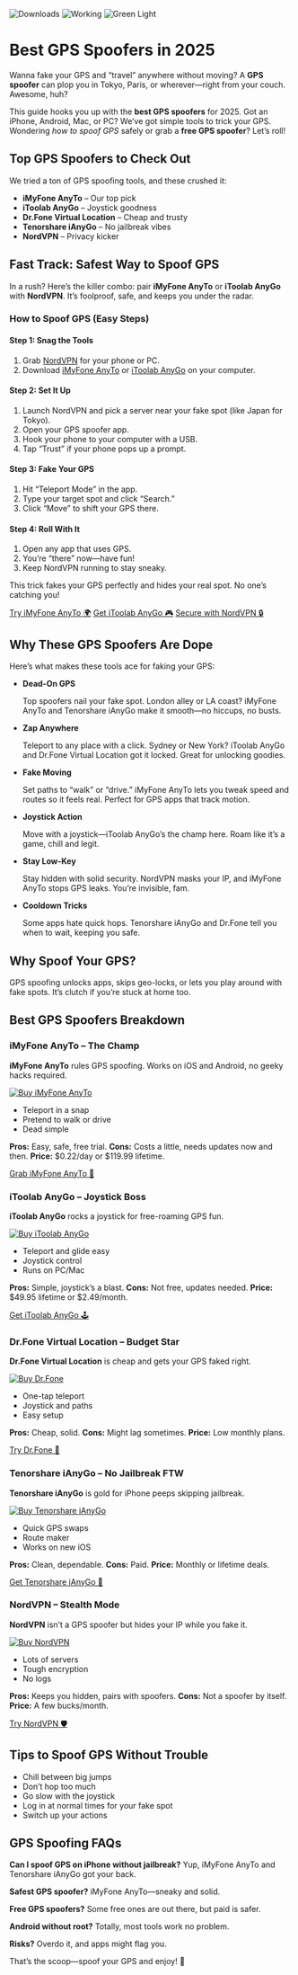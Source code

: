 <!DOCTYPE html>
<html lang="en">

<body>

<!-- Badges -->
<p>
  <img src="https://img.shields.io/badge/downloads-10k%2B-brightgreen" alt="Downloads">
  <img src="https://img.shields.io/badge/status-working-success" alt="Working">
  <img src="https://img.shields.io/badge/spoofer%20status-live-green" alt="Green Light">
</p>

<h1>Best GPS Spoofers in 2025</h1>
<p>Wanna fake your GPS and “travel” anywhere without moving? A <strong>GPS spoofer</strong> can plop you in Tokyo, Paris, or wherever—right from your couch. Awesome, huh?</p>

<p>This guide hooks you up with the <strong>best GPS spoofers</strong> for 2025. Got an iPhone, Android, Mac, or PC? We’ve got simple tools to trick your GPS. Wondering <em>how to spoof GPS</em> safely or grab a <strong>free GPS spoofer</strong>? Let’s roll!</p>

<h2>Top GPS Spoofers to Check Out</h2>
<p>We tried a ton of GPS spoofing tools, and these crushed it:</p>
<ul>
  <li><strong>iMyFone AnyTo</strong> – Our top pick</li>
  <li><strong>iToolab AnyGo</strong> – Joystick goodness</li>
  <li><strong>Dr.Fone Virtual Location</strong> – Cheap and trusty</li>
  <li><strong>Tenorshare iAnyGo</strong> – No jailbreak vibes</li>
  <li><strong>NordVPN</strong> – Privacy kicker</li>
</ul>

<h2>Fast Track: Safest Way to Spoof GPS</h2>
<p>In a rush? Here’s the killer combo: pair <strong>iMyFone AnyTo</strong> or <strong>iToolab AnyGo</strong> with <strong>NordVPN</strong>. It’s foolproof, safe, and keeps you under the radar.</p>

<h3>How to Spoof GPS (Easy Steps)</h3>
<h4>Step 1: Snag the Tools</h4>
<ol>
  <li>Grab <a href="https://nordvpn.com/special/?utm_medium=affiliate&utm_term=pokemongopar&utm_content&utm_campaign=off804&utm_source=aff64668">NordVPN</a> for your phone or PC.</li>
  <li>Download <a href="https://www.imyfone.com/location-changer/?irclickid=UJ20hi0rSxycRfyV6lWl%3A0iJUks3HB3p2UzxWQ0&irgwc=1&media_partner_id=3986355">iMyFone AnyTo</a> or <a href="https://itoolab.com/gps-location-changer/?cjdata=MXxOfDB8WXww&cjevent=cdf8f64908cf11f0825f03750a82b839&utm_source=cj">iToolab AnyGo</a> on your computer.</li>
</ol>

<h4>Step 2: Set It Up</h4>
<ol>
  <li>Launch NordVPN and pick a server near your fake spot (like Japan for Tokyo).</li>
  <li>Open your GPS spoofer app.</li>
  <li>Hook your phone to your computer with a USB.</li>
  <li>Tap “Trust” if your phone pops up a prompt.</li>
</ol>

<h4>Step 3: Fake Your GPS</h4>
<ol>
  <li>Hit “Teleport Mode” in the app.</li>
  <li>Type your target spot and click “Search.”</li>
  <li>Click “Move” to shift your GPS there.</li>
</ol>

<h4>Step 4: Roll With It</h4>
<ol>
  <li>Open any app that uses GPS.</li>
  <li>You’re “there” now—have fun!</li>
  <li>Keep NordVPN running to stay sneaky.</li>
</ol>

<p>This trick fakes your GPS perfectly and hides your real spot. No one’s catching you!</p>

<a class="cta-button" href="https://www.imyfone.com/location-changer/?irclickid=UJ20hi0rSxycRfyV6lWl%3A0iJUks3HB3p2UzxWQ0&irgwc=1&media_partner_id=3986355">Try iMyFone AnyTo 🌍</a>
<a class="cta-button" href="https://itoolab.com/gps-location-changer/?cjdata=MXxOfDB8WXww&cjevent=cdf8f64908cf11f0825f03750a82b839&utm_source=cj">Get iToolab AnyGo 🎮</a>
<a class="cta-button" href="https://nordvpn.com/special/?utm_medium=affiliate&utm_term=pokemongopar&utm_content&utm_campaign=off804&utm_source=aff64668">Secure with NordVPN 🔒</a>

<h2>Why These GPS Spoofers Are Dope</h2>
<p>Here’s what makes these tools ace for faking your GPS:</p>

<ul>
  <li>
    <p><strong>Dead-On GPS</strong></p>
    <p>Top spoofers nail your fake spot. London alley or LA coast? iMyFone AnyTo and Tenorshare iAnyGo make it smooth—no hiccups, no busts.</p>
  </li>
  <li>
    <p><strong>Zap Anywhere</strong></p>
    <p>Teleport to any place with a click. Sydney or New York? iToolab AnyGo and Dr.Fone Virtual Location got it locked. Great for unlocking goodies.</p>
  </li>
  <li>
    <p><strong>Fake Moving</strong></p>
    <p>Set paths to “walk” or “drive.” iMyFone AnyTo lets you tweak speed and routes so it feels real. Perfect for GPS apps that track motion.</p>
  </li>
  <li>
    <p><strong>Joystick Action</strong></p>
    <p>Move with a joystick—iToolab AnyGo’s the champ here. Roam like it’s a game, chill and legit.</p>
  </li>
  <li>
    <p><strong>Stay Low-Key</strong></p>
    <p>Stay hidden with solid security. NordVPN masks your IP, and iMyFone AnyTo stops GPS leaks. You’re invisible, fam.</p>
  </li>
  <li>
    <p><strong>Cooldown Tricks</strong></p>
    <p>Some apps hate quick hops. Tenorshare iAnyGo and Dr.Fone tell you when to wait, keeping you safe.</p>
  </li>
</ul>

<h2>Why Spoof Your GPS?</h2>
<p>GPS spoofing unlocks apps, skips geo-locks, or lets you play around with fake spots. It’s clutch if you’re stuck at home too.</p>

<h2>Best GPS Spoofers Breakdown</h2>

<h3>iMyFone AnyTo – The Champ</h3>
<p><strong>iMyFone AnyTo</strong> rules GPS spoofing. Works on iOS and Android, no geeky hacks required.</p>
<a href="https://www.imyfone.com/location-changer/?irclickid=UJ20hi0rSxycRfyV6lWl%3A0iJUks3HB3p2UzxWQ0&irgwc=1&media_partner_id=3986355" target="_blank">
  <img src="https://img.shields.io/badge/Buy%20Now-iMyFone%20AnyTo-blue" alt="Buy iMyFone AnyTo">
</a>
<ul>
  <li>Teleport in a snap</li>
  <li>Pretend to walk or drive</li>
  <li>Dead simple</li>
</ul>
<p><strong>Pros:</strong> Easy, safe, free trial. <strong>Cons:</strong> Costs a little, needs updates now and then. <strong>Price:</strong> $0.22/day or $119.99 lifetime.</p>
<a class="cta-button" href="https://www.imyfone.com/location-changer/?irclickid=UJ20hi0rSxycRfyV6lWl%3A0iJUks3HB3p2UzxWQ0&irgwc=1&media_partner_id=3986355">Grab iMyFone AnyTo 🚀</a>

<h3>iToolab AnyGo – Joystick Boss</h3>
<p><strong>iToolab AnyGo</strong> rocks a joystick for free-roaming GPS fun.</p>
<a href="https://itoolab.com/gps-location-changer/?cjdata=MXxOfDB8WXww&cjevent=cdf8f64908cf11f0825f03750a82b839&utm_source=cj" target="_blank">
  <img src="https://img.shields.io/badge/Buy%20Now-iToolab%20AnyGo-brightgreen" alt="Buy iToolab AnyGo">
</a>
<ul>
  <li>Teleport and glide easy</li>
  <li>Joystick control</li>
  <li>Runs on PC/Mac</li>
</ul>
<p><strong>Pros:</strong> Simple, joystick’s a blast. <strong>Cons:</strong> Not free, updates needed. <strong>Price:</strong> $49.95 lifetime or $2.49/month.</p>
<a class="cta-button" href="https://itoolab.com/gps-location-changer/?cjdata=MXxOfDB8WXww&cjevent=cdf8f64908cf11f0825f03750a82b839&utm_source=cj">Get iToolab AnyGo 🕹️</a>

<h3>Dr.Fone Virtual Location – Budget Star</h3>
<p><strong>Dr.Fone Virtual Location</strong> is cheap and gets your GPS faked right.</p>
<a href="https://drfone.wondershare.com/virtual-location-changer.html?utm_campaign=dfen301redirect&_ga=2.79266580.1885338292.1585729852-396099659.1585729852" target="_blank">
  <img src="https://img.shields.io/badge/Buy%20Now-Dr.Fone-orange" alt="Buy Dr.Fone">
</a>
<ul>
  <li>One-tap teleport</li>
  <li>Joystick and paths</li>
  <li>Easy setup</li>
</ul>
<p><strong>Pros:</strong> Cheap, solid. <strong>Cons:</strong> Might lag sometimes. <strong>Price:</strong> Low monthly plans.</p>
<a class="cta-button" href="https://drfone.wondershare.com/virtual-location-changer.html?utm_campaign=dfen301redirect&_ga=2.79266580.1885338292.1585729852-396099659.1585729852">Try Dr.Fone 💸</a>

<h3>Tenorshare iAnyGo – No Jailbreak FTW</h3>
<p><strong>Tenorshare iAnyGo</strong> is gold for iPhone peeps skipping jailbreak.</p>
<a href="https://www.tenorshare.com/products/ianygo-change-gps-location-iphone.html?cjdata=MXxOfDB8WXww&AID=14305595&PID=100208881&utm_source=cj&utm_medium=affiliate&cjevent=fab8a73208cf11f080c003890a82b821&utm_term=SlothyTech&utm_content=5553324" target="_blank">
  <img src="https://img.shields.io/badge/Buy%20Now-iAnyGo-red" alt="Buy Tenorshare iAnyGo">
</a>
<ul>
  <li>Quick GPS swaps</li>
  <li>Route maker</li>
  <li>Works on new iOS</li>
</ul>
<p><strong>Pros:</strong> Clean, dependable. <strong>Cons:</strong> Paid. <strong>Price:</strong> Monthly or lifetime deals.</p>
<a class="cta-button" href="https://www.tenorshare.com/products/ianygo-change-gps-location-iphone.html?cjdata=MXxOfDB8WXww&AID=14305595&PID=100208881&utm_source=cj&utm_medium=affiliate&cjevent=fab8a73208cf11f080c003890a82b821&utm_term=SlothyTech&utm_content=5553324">Get Tenorshare iAnyGo 📍</a>

<h3>NordVPN – Stealth Mode</h3>
<p><strong>NordVPN</strong> isn’t a GPS spoofer but hides your IP while you fake it.</p>
<a href="https://nordvpn.com/special/?utm_medium=affiliate&utm_term=pokemongopar&utm_content&utm_campaign=off804&utm_source=aff64668" target="_blank">
  <img src="https://img.shields.io/badge/Buy%20Now-NordVPN-0f446c" alt="Buy NordVPN">
</a>
<ul>
  <li>Lots of servers</li>
  <li>Tough encryption</li>
  <li>No logs</li>
</ul>
<p><strong>Pros:</strong> Keeps you hidden, pairs with spoofers. <strong>Cons:</strong> Not a spoofer by itself. <strong>Price:</strong> A few bucks/month.</p>
<a class="cta-button" href="https://nordvpn.com/special/?utm_medium=affiliate&utm_term=pokemongopar&utm_content&utm_campaign=off804&utm_source=aff64668">Try NordVPN 🛡️</a>

<h2>Tips to Spoof GPS Without Trouble</h2>
<ul>
  <li>Chill between big jumps</li>
  <li>Don’t hop too much</li>
  <li>Go slow with the joystick</li>
  <li>Log in at normal times for your fake spot</li>
  <li>Switch up your actions</li>
</ul>

<h2>GPS Spoofing FAQs</h2>
<p><strong>Can I spoof GPS on iPhone without jailbreak?</strong> Yup, iMyFone AnyTo and Tenorshare iAnyGo got your back.</p>
<p><strong>Safest GPS spoofer?</strong> iMyFone AnyTo—sneaky and solid.</p>
<p><strong>Free GPS spoofers?</strong> Some free ones are out there, but paid is safer.</p>
<p><strong>Android without root?</strong> Totally, most tools work no problem.</p>
<p><strong>Risks?</strong> Overdo it, and apps might flag you.</p>

<p>That’s the scoop—spoof your GPS and enjoy! 🎉</p>

</body>
</html>
